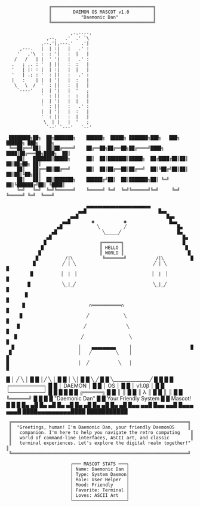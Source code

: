                     ╔══════════════════════════════════════╗
                    ║        DAEMON OS MASCOT v1.0         ║
                    ║           "Daemonic Dan"             ║
                    ╚══════════════════════════════════════╝

                            ,-.----.                           
                   ,--,   .'  .' `\                           
                 ,--.'|,---.'   .'|                           
         ,---.   |  | :|   |   .' :                           
        '   ,'\  :  : '|   :  |   |                           
       /   /   | |  ' '|   |   .' :                           
      .   ; ,. : '  | ||   :  :   |                           
      '   | |: : |  | :|   |  |   |                           
      '   | .; : '  : ||   :   .' :                           
      |   :    | |  | '|   |  :   |                           
       \   \  /  '  : ||   :  |   |                           
        `----'   |  | '|   |  '   ;                           
                 '  : ||   :  :   |                           
                 |  | '|   |  |   |                           
                 '  : ||   :   .' :                           
                 |  | '|   |  :   |                           
                 '  : ||   :  |   |                           
                  \  | |   |  '   ;                           
                   `--' `---'   `--'                          

     ████████╗██╗  ██╗███████╗    ██████╗  █████╗ ███████╗███╗   ███╗ ██████╗ ███╗   ██╗
     ╚══██╔══╝██║  ██║██╔════╝    ██╔══██╗██╔══██╗██╔════╝████╗ ████║██╔═══██╗████╗  ██║
        ██║   ███████║█████╗      ██║  ██║███████║█████╗  ██╔████╔██║██║   ██║██╔██╗ ██║
        ██║   ██╔══██║██╔══╝      ██║  ██║██╔══██║██╔══╝  ██║╚██╔╝██║██║   ██║██║╚██╗██║
        ██║   ██║  ██║███████╗    ██████╔╝██║  ██║███████╗██║ ╚═╝ ██║╚██████╔╝██║ ╚████║
        ╚═╝   ╚═╝  ╚═╝╚══════╝    ╚═════╝ ╚═╝  ╚═╝╚══════╝╚═╝     ╚═╝ ╚═════╝ ╚═╝  ╚═══╝

                                  ▄▄▄▄▄▄▄▄▄▄▄▄▄▄▄▄▄▄▄▄▄▄▄▄
                               ▄▄█                           █▄▄
                            ▄▄█                                 █▄▄
                         ▄▄█        ◉           ◉                █▄▄
                       ▄█             ╲         ╱                   █▄
                     ▄█                 ╲_____╱                     █▄
                   ▄█                                                 █▄
                  █                    ╔═══════╗                      █
                 █                     ║ HELLO ║                       █
                █                      ║ WORLD ║                        █
               █          /|\           ╚═══════╝           /|\          █
              █          ╱ | ╲                             ╱ | ╲          █
             █          ▕  |  ▏                           ▕  |  ▏          █
            █            ╲_|_╱                             ╲_|_╱            █
           █                                                               █
          █                        ∩═══════════∩                          █
         █                        ╱             ╲                         █
        █                        ╱               ╲                        █
       █                        ╱                 ╲                       █
      █                        │    ▄▄▄▄▄▄▄▄▄     │                      █
     █                         │   ╱         ╲    │                       █
    █                          │  ╱           ╲   │                        █
   █                           │ ╱             ╲  │                         █
  █                            │╱               ╲ │                          █
 █                             │                 ╲│                           █
█                              ╲                 ╱                            █
█                               ╲_______________╱                             █
█                                                                             █
█                                  ┌─────────┐                               █
█                                  │ DAEMON  │                               █
█                                  │   OS    │                               █
█                                  │ v1.0β   │                               █
█                                  └─────────┘                               █
 █                                                                           █
  █                                                                         █
   █                                 ╔═════╗                               █
    █                                ║     ║                              █
     █                               ║  λ  ║                             █
      █                              ║     ║                            █
       █                             ╚═════╝                           █
        █                                                             █
         █                          "Daemonic Dan"                  █
          █                     Your Friendly System                █
           █                          Mascot!                     █
            █                                                   █
             █▄                                               ▄█
              █▄                                           ▄█
               █▄                                       ▄█
                █▄                                   ▄█
                 █▄                               ▄█
                  █▄                           ▄█
                   █▄▄                     ▄▄█
                     █▄▄                 ▄▄█
                       █▄▄▄           ▄▄▄█
                         ████▄▄▄▄▄▄▄▄▄████
                           ███████████

     ╔══════════════════════════════════════════════════════════════════╗
     ║  "Greetings, human! I'm Daemonic Dan, your friendly DaemonOS     ║
     ║   companion. I'm here to help you navigate the retro computing    ║
     ║   world of command-line interfaces, ASCII art, and classic        ║
     ║   terminal experiences. Let's explore the digital realm together!" ║
     ╚══════════════════════════════════════════════════════════════════╝

                            ┌─── MASCOT STATS ───┐
                            │ Name: Daemonic Dan │
                            │ Type: System Daemon│
                            │ Role: User Helper  │
                            │ Mood: Friendly     │
                            │ Favorite: Terminal │
                            │ Loves: ASCII Art   │
                            └────────────────────┘
